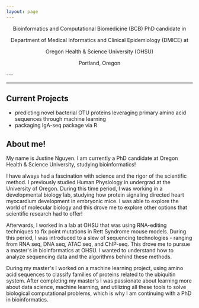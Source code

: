 ```yaml
---
layout: page
---
```

<center>
Bioinformatics and Computational Biomedicine (BCB) PhD candidate in   
  
Department of Medical Informatics and Clinical Epidemiology (DMICE) at   
  
Oregon Health & Science University (OHSU)


Portland, Oregon

</center>
---


---


## Current Projects

- predicting novel bacterial OTU proteins leveraging primary amino acid sequences through machine learning  
- packaging IgA-seq package via R  

## About me!

My name is Justine Nguyen. I am currently a PhD candidate at Oregon Health & Science University, studying bioinformatics!

I have always had a fascination with science and the rigor of the scientific method. I previously studied Human Physiology in undergrad at the University of Oregon. During this time period, I was working in a developmental biology lab, studying how protein signaling directed heart myocardium development in embryonic mice. I was able to explore the world of molecular biology and this drove me to explore other options that scientific research had to offer!

Afterwards, I worked in a lab at OHSU that was using RNA-editing techniques to fix point mutations in Rett Syndrome mouse models. During this period, I was introduced to a slew of sequencing technologies - ranging from RNA seq, DNA seq, ATAC seq, and ChIP-seq. This drove me to pursue a master's in bioinformatics at OHSU. I wanted to understand how to analyze sequencing data and the algorithms behind these methods.

During my master's I worked on a machine learning project, using amino acid sequences to classify families of proteins related to the ubiquitin system. After completing my master's I was passionate about learning more about data science, machine learning, and utilizing all these tools to solve biological computational problems, which is why I am continuing with a PhD in bioinformatics.

